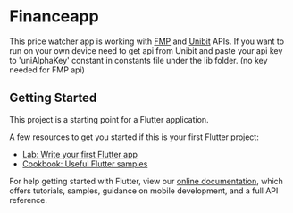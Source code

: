 # Financeapp

  This price watcher app is working with [FMP](https://financialmodelingprep.com/developer/docs/) and [Unibit](https://unibit.ai/insight/news) APIs. If you want to run on your own device need to get api from Unibit and paste your api key to 'uniAlphaKey' constant in constants file under the lib folder. (no key needed for FMP api)
  
  


## Getting Started

This project is a starting point for a Flutter application.

A few resources to get you started if this is your first Flutter project:

- [Lab: Write your first Flutter app](https://flutter.dev/docs/get-started/codelab)
- [Cookbook: Useful Flutter samples](https://flutter.dev/docs/cookbook)

For help getting started with Flutter, view our
[online documentation](https://flutter.dev/docs), which offers tutorials,
samples, guidance on mobile development, and a full API reference.
